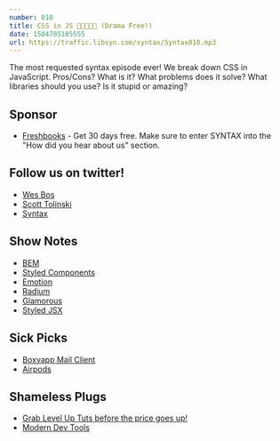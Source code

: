```yaml
---
number: 010
title: CSS in JS 💅👩‍🎤💁🚒 (Drama Free!)
date: 1504705105555
url: https://traffic.libsyn.com/syntax/Syntax010.mp3
---
```


The most requested syntax episode ever! We break down CSS in JavaScript. Pros/Cons? What is it? What problems does it solve? What libraries should you use? Is it stupid or amazing?

## Sponsor

* [Freshbooks](https://freshbooks.com/syntax) - Get 30 days free. Make sure to enter SYNTAX into the "How did you hear about us" section.

## Follow us on twitter!
* [Wes Bos](https://twitter.com/wesbos)
* [Scott Tolinski](https://twitter.com/stolinski)
* [Syntax](https://twitter.com/SyntaxFM)

## Show Notes

* [BEM](http://getbem.com/)
* [Styled Components](https://www.styled-components.com/)
* [Emotion](https://github.com/tkh44/emotion)
* [Radium](https://github.com/FormidableLabs/radium)
* [Glamorous](https://github.com/paypal/glamorous)
* [Styled JSX](https://github.com/zeit/styled-jsx)

## Sick Picks
* [Boxyapp Mail Client](http://www.boxyapp.co/)
* [Airpods](http://amzn.to/2wFYNpc)

## Shameless Plugs
* [Grab Level Up Tuts before the price goes up!](https://www.leveluptutorials.com/)
* [Modern Dev Tools](https://moderndevtools.com/)

